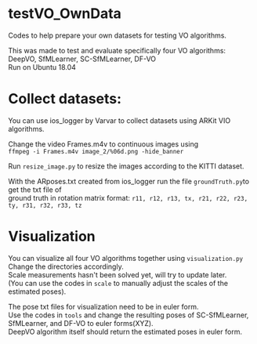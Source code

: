 # testVO_OwnData
Codes to help prepare your own datasets for testing VO algorithms.

This was made to test and evaluate specifically four VO algorithms: DeepVO, SfMLearner, SC-SfMLearner, DF-VO\
Run on Ubuntu 18.04

# Collect datasets:
You can use ios_logger by Varvar to collect datasets using ARKit VIO algorithms.

Change the video Frames.m4v to continuous images using\
``` ffmpeg -i Frames.m4v image_2/%06d.png -hide_banner ```

Run ```resize_image.py``` to resize the images according to the KITTI dataset.

With the ARposes.txt created from ios_logger run the file ```groundTruth.py```to get the txt file of\
ground truth in rotation matrix format:
```r11, r12, r13, tx, r21, r22, r23, ty, r31, r32, r33, tz```

# Visualization
You can visualize all four VO algorithms together using ```visualization.py```\
Change the directories accordingly.\
Scale measurements hasn't been solved yet, will try to update later.\
(You can use the codes in ```scale``` to manually adjust the scales of the estimated poses).

The pose txt files for visualization need to be in euler form.\
Use the codes in ```tools``` and change the resulting poses of SC-SfMLearner,\
SfMLearner, and DF-VO to euler forms(XYZ).\
DeepVO algorithm itself should return the estimated poses in euler form.

